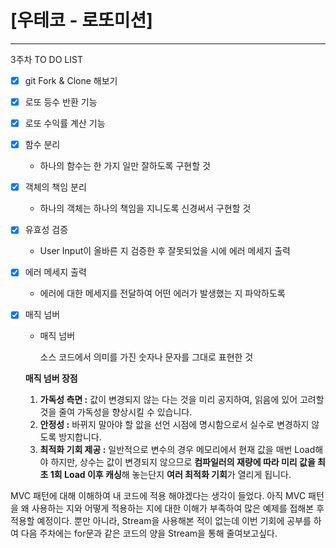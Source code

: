 # **[우테코 - 로또미션]**

---

3주차 TO DO LIST

- [x]  git Fork & Clone 해보기
- [x]  로또 등수 반환 기능
- [x]  로또 수익률 계산 기능
- [x]  함수 분리
    - 하나의 함수는 한 가지 일만 잘하도록 구현할 것
- [x]  객체의 책임 분리
    - 하나의 객체는 하나의 책임을 지니도록 신경써서 구현할 것
- [x]  유효성 검증
    - User Input이 올바른 지 검증한 후 잘못되었을 시에 에러 메세지 출력
- [x]  에러 메세지 출력
    - 에러에 대한 메세지를 전달하여 어떤 에러가 발생했는 지 파악하도록
- [x]  매직 넘버
    - 매직 넘버
        
        소스 코드에서 의미를 가진 숫자나 문자를 그대로 표현한 것
        
    
    **매직 넘버 장점**
    
    1. **가독성 측면 :** 값이 변경되지 않는 다는 것을 미리 공지하여, 읽음에 있어 고려할 것을 줄여 가독성을 향상시킬 수 있습니다.
    2. **안정성 :** 바뀌지 말아야 할 앖을 선언 시점에 명시함으로서 실수로 변경하지 않도록 방지합니다.
    3. **최적화 기회 제공 :** 일반적으로 변수의 경우 메모리에서 현재 값을 매번 Load해야 하지만, 상수는 값이 변경되지 않으므로 **컴파일러의 재량에 따라 미리 값을 최초 1회 Load 이후 캐싱**해 놓는단지 **여러 최적화 기회**가 열리게 됩니다.

MVC 패턴에 대해 이해하여 내 코드에 적용 해야겠다는 생각이 들었다. 아직 MVC 패턴을 왜 사용하는 지와 어떻게 적용하는 지에 대한 이해가 부족하여 많은 예제를 접해본 후 적용할 예정이다. 뿐만 아니라, Stream을 사용해본 적이 없는데 이번 기회에 공부를 하여 다음 주차에는 for문과 같은 코드의 양을 Stream을 통해 줄여보고싶다.
